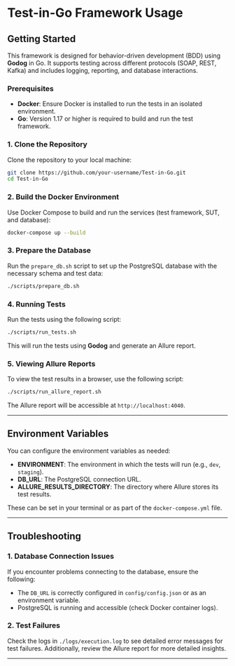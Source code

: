 # Test-in-Go Framework Usage

## Getting Started

This framework is designed for behavior-driven development (BDD) using **Godog** in Go. It supports testing across different protocols (SOAP, REST, Kafka) and includes logging, reporting, and database interactions.

### Prerequisites

- **Docker**: Ensure Docker is installed to run the tests in an isolated environment.
- **Go**: Version 1.17 or higher is required to build and run the test framework.

### 1. Clone the Repository

Clone the repository to your local machine:

```bash
git clone https://github.com/your-username/Test-in-Go.git
cd Test-in-Go
```

### 2. Build the Docker Environment

Use Docker Compose to build and run the services (test framework, SUT, and database):

```bash
docker-compose up --build
```

### 3. Prepare the Database

Run the `prepare_db.sh` script to set up the PostgreSQL database with the necessary schema and test data:

```bash
./scripts/prepare_db.sh
```

### 4. Running Tests

Run the tests using the following script:

```bash
./scripts/run_tests.sh
```

This will run the tests using **Godog** and generate an Allure report.

### 5. Viewing Allure Reports

To view the test results in a browser, use the following script:

```bash
./scripts/run_allure_report.sh
```

The Allure report will be accessible at `http://localhost:4040`.

---

## Environment Variables

You can configure the environment variables as needed:

- **ENVIRONMENT**: The environment in which the tests will run (e.g., `dev`, `staging`).
- **DB_URL**: The PostgreSQL connection URL.
- **ALLURE_RESULTS_DIRECTORY**: The directory where Allure stores its test results.

These can be set in your terminal or as part of the `docker-compose.yml` file.

---

## Troubleshooting

### 1. Database Connection Issues

If you encounter problems connecting to the database, ensure the following:

- The `DB_URL` is correctly configured in `config/config.json` or as an environment variable.
- PostgreSQL is running and accessible (check Docker container logs).

### 2. Test Failures

Check the logs in `./logs/execution.log` to see detailed error messages for test failures. Additionally, review the Allure report for more detailed insights.

---